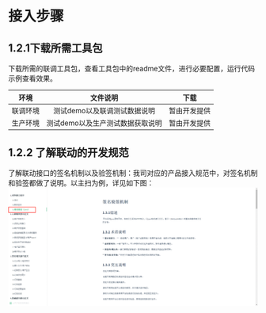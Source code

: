 # 接入步骤

## 1.2.1下载所需工具包

​		下载所需的联调工具包，查看工具包中的readme文件，进行必要配置，运行代码示例查看效果。
        
|	环境	 |	文件说明	  |	下载  	|
|:--------:|:--------:|:--------:|
|	联调环境	|	测试demo以及联调测试数据说明	|	暂由开发提供	|
|	生产环境	|	测试demo以及生产测试数据获取说明	|	暂由开发提供	|


## 1.2.2  了解联动的开发规范

​		了解联动接口的签名机制以及验签机制：我司对应的产品接入规范中，对签名机制和验签都做了说明。以主扫为例，详见如下图：
        ![](../picture/accessStepsP1.png)

